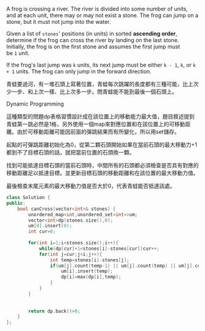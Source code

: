 A frog is crossing a river. The river is divided into some number of units, and at each unit, there may or may not exist a stone. The frog can jump on a stone, but it must not jump into the water.

Given a list of `stones`' positions (in units) in sorted **ascending order**, determine if the frog can cross the river by landing on the last stone. Initially, the frog is on the first stone and assumes the first jump must be `1` unit.

If the frog's last jump was `k` units, its next jump must be either `k - 1`, `k`, or `k + 1` units. The frog can only jump in the forward direction.

青蛙要過河，有一堆石頭上寫著位置，青蛙每次跳躍的長度都有三種可能，比上次少一步、和上次一樣、比上次多一步。問青蛙能不能到最後一個石頭上。

Dynamic Programming

這種類型的問題dp表格習慣設計成在該位置上的移動能力最大值，題目敘述提到青蛙第一跳必然是1格，另外使用一個map來對應位置和在該位置上的可移動距離。由於可移動距離可能因前面的彈跳結果而有所變化，所以用set儲存。

起點的可彈跳距離初始化為0，從第二顆石頭開始如果在當前石頭的最大移動力+1都到不了目標石頭的話，就把當前位置的石頭換一顆。

找到可能抵達目標石頭的當前石頭時，中間所有的石頭都必須檢查是否具有對應的移動距離足以抵達目標。並更新目標石頭的移動距離和在該位置的最大移動力值。

最後檢查末尾元素的最大移動力值是否大於0，代表青蛙能否抵達該處。
```cpp
class Solution {
public:
    bool canCross(vector<int>& stones) {
        unordered_map<int,unordered_set<int>>um;
        vector<int>dp(stones.size(),0);
        um[0].insert(0);
        int cur=0;
        
        for(int i=1;i<stones.size();i++){
            while(dp[cur]+1<stones[i]-stones[cur])cur++;
            for(int j=cur;j<i;j++){
                int temp=stones[i]-stones[j];
                if(um[j].count(temp-1) || um[j].count(temp) || um[j].count(temp+1)){
                    um[i].insert(temp);
                    dp[i]=max(dp[i],temp);
                }
            }
        }
        
        
        return dp.back()>0;
    }
};
```